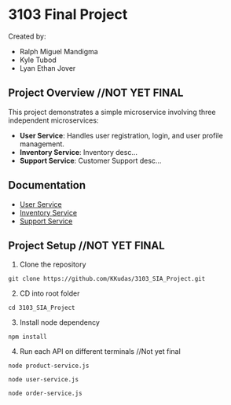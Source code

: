 # 3103 Final Project

Created by:

- Ralph Miguel Mandigma
- Kyle Tubod
- Lyan Ethan Jover

## Project Overview //NOT YET FINAL

This project demonstrates a simple microservice involving three independent microservices:

- **User Service**: Handles user registration, login, and user profile management.
- **Inventory Service**: Inventory desc...
- **Support Service**: Customer Support desc...

## Documentation

- [User Service](./doc/userservice.md)
- [Inventory Service](./doc/inventoryservice.md)
- [Support Service](./doc/supportservice.md)

## Project Setup //NOT YET FINAL

1. Clone the repository

```
git clone https://github.com/KKudas/3103_SIA_Project.git
```

2. CD into root folder

```
cd 3103_SIA_Project
```

3. Install node dependency

```
npm install
```

4. Run each API on different terminals //Not yet final

```
node product-service.js
```

```
node user-service.js
```

```
node order-service.js
```
